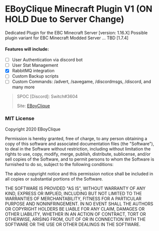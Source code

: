 # EBoyClique Minecraft Plugin V1 (ON HOLD Due to Server Change)

Dedicated Plugin for the EBC Minecraft Server [version: 1.16.X]
Possible plugin variant for EBC Minecraft Modded Server ... TBD [1.7.4]
#### Features will include:
- [ ] User Authentication via discord bot
- [ ]  User Stat Management
- [x]  RabbitMQ integration
- [ ]  Custom Backup scripts
- [ ] Custom Commands: /advert, /savegame, /discordmsgs, /discord, and many more

> SPOC [Discord]: Switch#3604
>
> Site: [EBoyClique](https://eboyclique.com/)

### MIT License
Copyright 2020 EBoyClique

Permission is hereby granted, free of charge, to any person obtaining a copy of this software and associated documentation files (the "Software"), to deal in the Software without restriction, including without limitation the rights to use, copy, modify, merge, publish, distribute, sublicense, and/or sell copies of the Software, and to permit persons to whom the Software is furnished to do so, subject to the following conditions:

The above copyright notice and this permission notice shall be included in all copies or substantial portions of the Software.

THE SOFTWARE IS PROVIDED "AS IS", WITHOUT WARRANTY OF ANY KIND, EXPRESS OR IMPLIED, INCLUDING BUT NOT LIMITED TO THE WARRANTIES OF MERCHANTABILITY, FITNESS FOR A PARTICULAR PURPOSE AND NONINFRINGEMENT. IN NO EVENT SHALL THE AUTHORS OR COPYRIGHT HOLDERS BE LIABLE FOR ANY CLAIM, DAMAGES OR OTHER LIABILITY, WHETHER IN AN ACTION OF CONTRACT, TORT OR OTHERWISE, ARISING FROM, OUT OF OR IN CONNECTION WITH THE SOFTWARE OR THE USE OR OTHER DEALINGS IN THE SOFTWARE.
